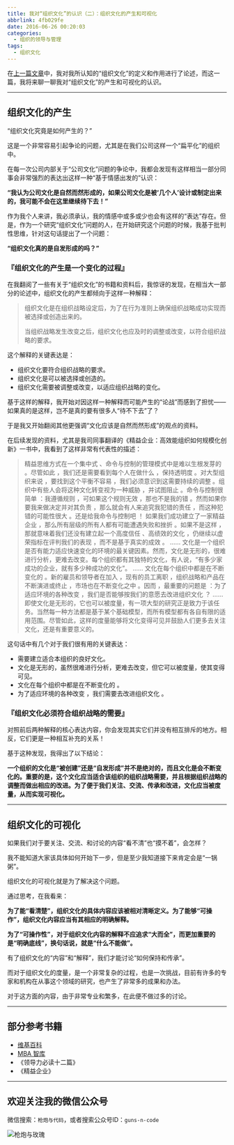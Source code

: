 ```yaml
---
title: 我对“组织文化”的认识（二）：组织文化的产生和可视化
abbrlink: 4fb029fe
date: 2016-06-26 00:20:03
categories:
  - 组织的领导与管理
tags:
  - 组织文化
---
```


在[上一篇文章](https://huhao.dev/posts/31c74ef4/)中，我对我所认知的“组织文化”的定义和作用进行了论述，而这一篇，我将来聊一聊我对“组织文化”的产生和可视化的认识。

----

## 组织文化的产生

“组织文化究竟是如何产生的？”

这是一个非常容易引起争论的问题，尤其是在我们公司这样一个“扁平化”的组织中。

在每一次公司内部关于“公司文化”问题的争论中，我都会发现有这样相当一部分同事会非常强烈的表达出这样一种“基于情感出发的”认识：

**“我认为公司文化是自然而然形成的，如果公司文化是被‘几个人’设计或制定出来的，我可能不会在这里继续待下去！”**

作为我个人来讲，我必须承认，我的情感中或多或少也会有这样的“表达”存在。但是，作为一个研究“组织文化”问题的人，在开始研究这个问题的时候，我基于批判性思维，针对这句话提出了一个问题：

**“组织文化真的是自发形成的吗？”**

<!-- more -->

### 『组织文化的产生是一个变化的过程』

在我翻阅了一些有关于“组织文化”的书籍和资料后，我惊讶的发现，在相当大一部分的论述中，组织文化的产生都倾向于这样一种解释：

> 组织文化是在组织战略设定后，为了在行为准则上确保组织战略成功实现而被选择或创造出来的。
>
> 当组织战略发生改变之后，组织文化也应及时的调整或改变，以符合组织战略的要求。

这个解释的关键表达是：

- 组织文化要符合组织战略的要求。
- 组织文化是可以被选择或创造的。
- 组织文化需要被调整或改变，以适应组织战略的变化。

基于这样的解释，我开始对因这样一种解释而可能产生的“论战”而感到了担忧——如果真的是这样，岂不是真的要有很多人“待不下去”了？

于是我又开始翻阅其他更强调“文化应该是自然而然形成”的观点的资料。

在后续发现的资料，尤其是我司同事翻译的《精益企业：高效能组织如何规模化创新》一书中，我看到了这样非常有代表性的描述：

> 精益思维方式在一个集中式 、命令与控制的管理模式中是难以生根发芽的 。尽管如此 ，我们还是需要看到每个人在做什么 ，保持透明度 。对大型组织来说 ，要找到这个平衡不容易 ，我们必须意识到这需要持续的调整 。组织中有些人会将这种文化转变视为一种威胁 ，并试图阻止 。命令与控制很简单 ：我遵循规则 ，可如果这个规则无效 ，那也不是我的错 。然而如果你要我来做决定并对其负责 ，那么就会有人来追究我犯错的责任 ，而这种犯错的可能性很大 。还是给我命令与控制吧 ！
> 如果我们成功建立了一家精益企业 ，那么所有层级的所有人都有可能遭遇失败和挫折 。如果不是这样 ，那就意味着我们还没有建立起一个高度信任 、高绩效的文化 ，仍继续以虚荣指标在评判我们的表现 ，而不是基于真实的成效 。
> ……
> 文化是一个组织是否有能力适应快速变化的环境的最关键因素。然而，文化是无形的，很难进行分析，更难去改变。每个组织都有其独特的文化，有人说，“有多少家成功的企业，就有多少种成功的文化”。
> ……
> 文化在每个组织中都是在不断变化的 。新的雇员和领导者在加入 ，现有的员工离职 ，组织战略和产品在不断演进或终止 ，市场也在不断变化之中 。因而 ，最重要的问题是 ：为了适应环境的各种改变 ，我们是否能够按我们的意愿去改进组织文化 ？
> ……
> 即使文化是无形的，它也可以被度量，有一项大型的研究正是致力于该任务。当然每一种方法都是基于某个基础模型，而所有模型都有各自有限的适用范围。尽管如此，这样的度量能够将文化变得可见并鼓励人们更多去关注文化，还是有重要意义的。

这句话中有几个对于我们很有用的关键表达：

- 需要建立适合本组织的良好文化。
- 文化是无形的，虽然很难进行分析，更难去改变，但它可以被度量，使其变得可见。
- 文化在每个组织中都是在不断变化的 。
- 为了适应环境的各种改变 ，我们需要去改进组织文化 。

### 『组织文化必须符合组织战略的需要』

对照前后两种解释的核心表达内容，你会发现其实它们并没有相互排斥的地方。相反，它们更是一种相互补充的关系！

基于这种发现，我得出了以下结论：

**一个组织的文化是“被创建”还是“自发形成”并不是绝对的，而且文化是会不断变化的。重要的是，这个文化应当适合该组织的组织战略需要，并且根据组织战略的调整而做出相应的改进。为了便于我们关注、交流、传承和改进，文化应当被度量，从而实现可视化。**

----

## 组织文化的可视化

如果我们对于要关注、交流、和讨论的内容“看不清”也“摸不着”，会怎样？

我不能知道大家该具体如何开始下一步，但是至少我知道接下来肯定会是“一锅粥”。

组织文化的可视化就是为了解决这个问题。

通过思考，在我看来：

**为了能“看清楚”，组织文化的具体内容应该被相对清晰定义。为了能够“可操作”，组织文化内容应当有其相应的明确解释。**

**为了“可操作性”，对于组织文化内容的解释不应追求“大而全”，而更加重要的是“明确底线”，换句话说，就是“什么不能做”。**

有了组织文化的“内容”和“解释”，我们才能讨论“如何保持和传承”。

而对于组织文化的度量，是一个非常复杂的过程，也是一次挑战，目前有许多的专家和机构在从事这个领域的研究，也产生了非常多的成果和办法。

对于这方面的内容，由于非常专业和繁多，在此便不做过多的讨论。

----

## 部分参考书籍

- [维基百科](https://zh.wikipedia.org/wiki/%E7%BB%84%E7%BB%87%E6%96%87%E5%8C%96)
- [MBA 智库](http://wiki.mbalib.com/wiki/%E7%BB%84%E7%BB%87%E6%96%87%E5%8C%96)
- 《领导力必读十二篇》
- 《精益企业》

---

## 欢迎关注我的微信公众号

微信搜索：`枪炮与代码`，或者搜索公众号ID：`guns-n-code`

![枪炮与玫瑰](https://huhao-dev.oss-cn-beijing.aliyuncs.com/2020-01-20-wechat.png)